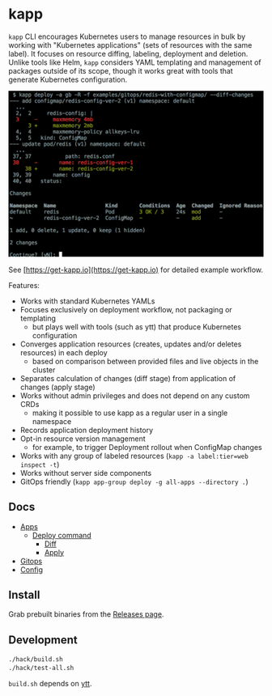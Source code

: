 # kapp

`kapp` CLI encourages Kubernetes users to manage resources in bulk by working with "Kubernetes applications" (sets of resources with the same label). It focuses on resource diffing, labeling, deployment and deletion. Unlike tools like Helm, `kapp` considers YAML templating and management of packages outside of its scope, though it works great with tools that generate Kubernetes configuration.

![](docs/kapp-deploy-screenshot.png)

See [https://get-kapp.io](https://get-kapp.io) for detailed example workflow.

Features:

- Works with standard Kubernetes YAMLs
- Focuses exclusively on deployment workflow, not packaging or templating
  - but plays well with tools (such as ytt) that produce Kubernetes configuration
- Converges application resources (creates, updates and/or deletes resources) in each deploy
  - based on comparison between provided files and live objects in the cluster
- Separates calculation of changes (diff stage) from application of changes (apply stage)
- Works without admin privileges and does not depend on any custom CRDs
  - making it possible to use kapp as a regular user in a single namespace
- Records application deployment history
- Opt-in resource version management
  - for example, to trigger Deployment rollout when ConfigMap changes
- Works with any group of labeled resources (`kapp -a label:tier=web inspect -t`)
- Works without server side components
- GitOps friendly (`kapp app-group deploy -g all-apps --directory .`)

## Docs

- [Apps](docs/apps.md)
  - [Deploy command](docs/apps.md#deploy)
    - [Diff](docs/diff.md)
    - [Apply](docs/apply.md)
- [Gitops](docs/gitops.md)
- [Config](docs/config.md)

## Install

Grab prebuilt binaries from the [Releases page](https://github.com/k14s/kapp/releases).

## Development

```bash
./hack/build.sh
./hack/test-all.sh
```

`build.sh` depends on [ytt](https://github.com/k14s/ytt).
